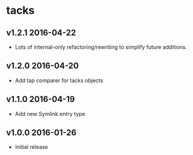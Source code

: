 # tacks

## v1.2.1 2016-04-22

* Lots of internal-only refactoring/rewriting to simplify future additions.

## v1.2.0 2016-04-20

* Add tap comparer for tacks objects

## v1.1.0 2016-04-19

* Add new Symlink entry type

## v1.0.0 2016-01-26

* Initial release
